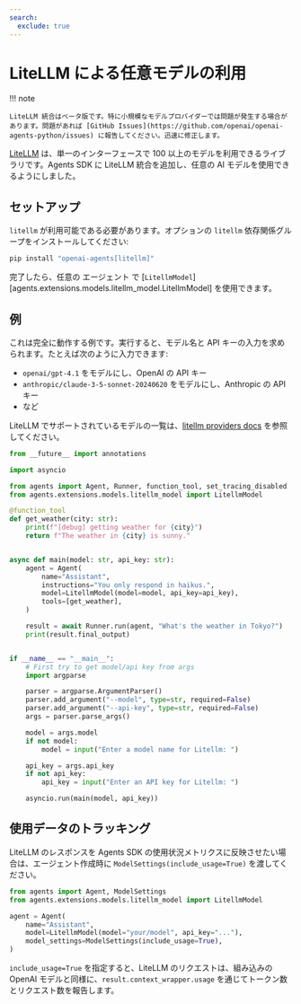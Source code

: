 ```yaml
---
search:
  exclude: true
---
```

# LiteLLM による任意モデルの利用

!!! note

    LiteLLM 統合はベータ版です。特に小規模なモデルプロバイダーでは問題が発生する場合があります。問題があれば [GitHub Issues](https://github.com/openai/openai-agents-python/issues) に報告してください。迅速に修正します。

[LiteLLM](https://docs.litellm.ai/docs/) は、単一のインターフェースで 100 以上のモデルを利用できるライブラリです。Agents SDK に LiteLLM 統合を追加し、任意の AI モデルを使用できるようにしました。

## セットアップ

`litellm` が利用可能である必要があります。オプションの `litellm` 依存関係グループをインストールしてください:

```bash
pip install "openai-agents[litellm]"
```

完了したら、任意の エージェント で [`LitellmModel`][agents.extensions.models.litellm_model.LitellmModel] を使用できます。

## 例

これは完全に動作する例です。実行すると、モデル名と API キーの入力を求められます。たとえば次のように入力できます:

- `openai/gpt-4.1` をモデルにし、OpenAI の API キー
- `anthropic/claude-3-5-sonnet-20240620` をモデルにし、Anthropic の API キー
- など

LiteLLM でサポートされているモデルの一覧は、[litellm providers docs](https://docs.litellm.ai/docs/providers) を参照してください。

```python
from __future__ import annotations

import asyncio

from agents import Agent, Runner, function_tool, set_tracing_disabled
from agents.extensions.models.litellm_model import LitellmModel

@function_tool
def get_weather(city: str):
    print(f"[debug] getting weather for {city}")
    return f"The weather in {city} is sunny."


async def main(model: str, api_key: str):
    agent = Agent(
        name="Assistant",
        instructions="You only respond in haikus.",
        model=LitellmModel(model=model, api_key=api_key),
        tools=[get_weather],
    )

    result = await Runner.run(agent, "What's the weather in Tokyo?")
    print(result.final_output)


if __name__ == "__main__":
    # First try to get model/api key from args
    import argparse

    parser = argparse.ArgumentParser()
    parser.add_argument("--model", type=str, required=False)
    parser.add_argument("--api-key", type=str, required=False)
    args = parser.parse_args()

    model = args.model
    if not model:
        model = input("Enter a model name for Litellm: ")

    api_key = args.api_key
    if not api_key:
        api_key = input("Enter an API key for Litellm: ")

    asyncio.run(main(model, api_key))
```

## 使用データのトラッキング

LiteLLM のレスポンスを Agents SDK の使用状況メトリクスに反映させたい場合は、エージェント作成時に `ModelSettings(include_usage=True)` を渡してください。

```python
from agents import Agent, ModelSettings
from agents.extensions.models.litellm_model import LitellmModel

agent = Agent(
    name="Assistant",
    model=LitellmModel(model="your/model", api_key="..."),
    model_settings=ModelSettings(include_usage=True),
)
```

`include_usage=True` を指定すると、LiteLLM のリクエストは、組み込みの OpenAI モデルと同様に、`result.context_wrapper.usage` を通じてトークン数とリクエスト数を報告します。